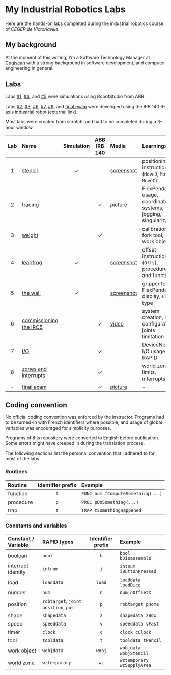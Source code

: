 # My Industrial Robotics Labs
Here are the hands-on labs completed during the industrial robotics course of <em>CEGEP de Victoriaville</em>.

## My background
At the moment of this writing, I'm a Software Technology Manager at [Cogiscan](https://cogiscan.com/)  with a strong background in software development, and computer engineering in general.

## Labs
Labs [#1](lab_1_stencil.mod), [#4](lab_4_leapfrog.mod), and [#5](lab_5_the_wall.mod) were simulations using RobotStudio from ABB.

Labs [#2](lab_2_tracing.mod), [#3](lab_3_weight.mod), [#6](lab_6_commissioning_the_irc5.mod), [#7](lab_7_io.mod), [#8](lab_8_zones_and_interrupts.mod), and [final exam](final_exam.mod) were developed using the IRB 140 6-axis industrial robot ([external link](https://new.abb.com/products/robotics/industrial-robots/irb-140)).

Most labs were created from scratch, and had to be completed during a 3-hour window.

Lab | Name                                                       | Simulation | ABB IRB 140 | Media                                           | Learnings
:-: | :--------------------------------------------------------- | :--------: | :---------: | :---------------------------------------------- | :----------------------------------------------------------
1   | [stencil](lab_1_stencil.mod)                               | ✓          |             | [screenshot](media/lab_1_stencil.png)           | positioning instructions (`MoveJ`, `MoveL`, `MoveC`)
2   | [tracing](lab_2_tracing.mod)                               |            | ✓           | [picture](media/lab_2_tracing.png)              | FlexPendant usage, coordinate systems, jogging, singularity
3   | [weight](lab_3_weight.mod)                                 |            | ✓           |                                                 | calibration, fork tool, work objects
4   | [leapfrog](lab_4_leapfrog.mod)                             | ✓          |             | [screenshot](media/lab_4_leapfrog.png)          | offset instruction (`Offs`), procedures and functions
5   | [the wall](lab_5_the_wall.mod)                             | ✓          |             | [screenshot](media/lab_5_the_wall.png)          | gripper tool, FlexPendant display, `Clock` type
6   | [commissioning the IRC5](lab_6_commissioning_the_irc5.mod) |            | ✓           | [video](media/lab_6_commissioning_the_irc5.mp4) | system creation, I/O configuration, joints limitation
7   | [I/O](lab_7_io.mod)                                        |            | ✓           |                                                 | DeviceNet, I/O usage in RAPID
8   | [zones and interrupts](lab_8_zones_and_interrupts.mod)     |            | ✓           |                                                 | world zones, limits, interrupts 
\-  | [final exam](final_exam.mod)                               |            | ✓           | [picture](media/final_exam.jpg)                 | \-

## Coding convention
No official coding convention was enforced by the instructor. Programs had to be turned-in with French identifiers where possible, and usage of global variables was encouraged for simplicity purposes.

Programs of this repository were converted to English before publication. Some errors might have creeped in during the translation process.

The following sections list the personal convention that I adhered to for most of the labs.

### Routines
Routine      | Identifier prefix | Example
:----------- | :---------------: | :------
function     | `f`               | `FUNC num fComputeSomething(...)`
procedure    | `p`               | `PROC pDoSomething(...)`
trap         | `t`               | `TRAP tSomethingHappened`

### Constants and variables
Constant / Variable  | RAPID types                          | Identifier prefix | Example
:------------------- | :----------------------------------- | :---------------: | :------
boolean              | `bool`                               | `b`               | `bool bDisassemble`
interrupt identity   | `intnum`                             | `i`               | `intnum iButtonPressed`
load                 | `loaddata`                           | `load`            | `loaddata loadDice`
number               | `num`                                | `n`               | `num nOffsetX`
position             | `robtarget`, `joint position`, `pos` | `p`               | `robtarget pHome`
shape                | `shapedata`                          | `z`               | `shapedata zBox`
speed                | `speeddata`                          | `v`               | `speeddata vFast`
timer                | `clock`                              | `c`               | `clock cClock`
tool                 | `tooldata`                           | `t`               | `tooldata tPencil`
work object          | `wobjdata`                           | `wobj`            | `wobjdata wobjStencil`
world zone           | `wztemporary`                        | `wz`              | `wztemporary wzSupplyArea`
